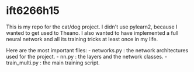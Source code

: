 # ift6266h15
This is my repo for the cat/dog project. I didn't use pylearn2, because I wanted to get used to Theano. I also wanted to have implemented a full neural network and all its training tricks at least once in my life.

Here are the most important files:
    - networks.py : the network architectures used for the project.
    - nn.py : the layers and the network classes.
    - train_multi.py : the main training script.

